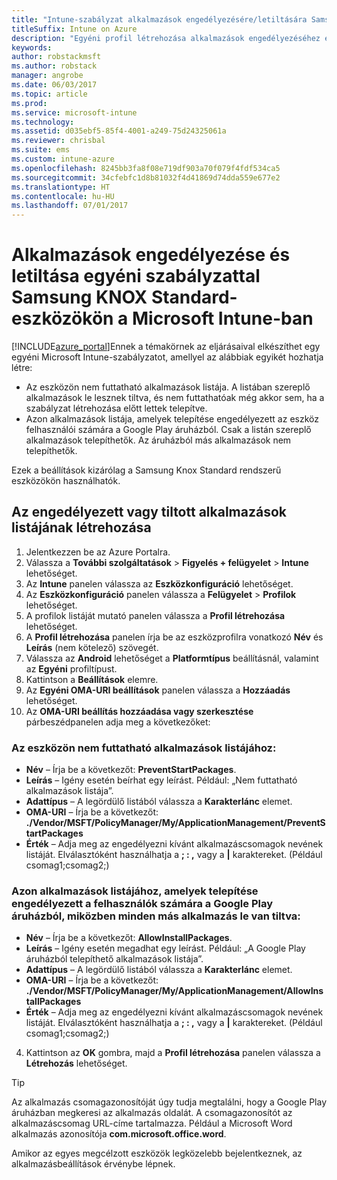 ```yaml
---
title: "Intune-szabályzat alkalmazások engedélyezésére/letiltására Samsung KNOX-eszközökön"
titleSuffix: Intune on Azure
description: "Egyéni profil létrehozása alkalmazások engedélyezéséhez és letiltásához Samsung KNOX Standard-eszközökön."
keywords: 
author: robstackmsft
ms.author: robstack
manager: angrobe
ms.date: 06/03/2017
ms.topic: article
ms.prod: 
ms.service: microsoft-intune
ms.technology: 
ms.assetid: d035ebf5-85f4-4001-a249-75d24325061a
ms.reviewer: chrisbal
ms.suite: ems
ms.custom: intune-azure
ms.openlocfilehash: 8245bb3fa8f08e719df903a70f079f4fdf534ca5
ms.sourcegitcommit: 34cfebfc1d8b81032f4d41869d74dda559e677e2
ms.translationtype: HT
ms.contentlocale: hu-HU
ms.lasthandoff: 07/01/2017
---
```

# <a name="use-custom-policies-to-allow-and-block-apps-for-samsung-knox-standard-devices-in-microsoft-intune"></a>Alkalmazások engedélyezése és letiltása egyéni szabályzattal Samsung KNOX Standard-eszközökön a Microsoft Intune-ban
[!INCLUDE[azure_portal](./includes/azure_portal.md)]Ennek a témakörnek az eljárásaival elkészíthet egy egyéni Microsoft Intune-szabályzatot, amellyel az alábbiak egyikét hozhatja létre:

- Az eszközön nem futtatható alkalmazások listája. A listában szereplő alkalmazások le lesznek tiltva, és nem futtathatóak még akkor sem, ha a szabályzat létrehozása előtt lettek telepítve.
- Azon alkalmazások listája, amelyek telepítése engedélyezett az eszköz felhasználói számára a Google Play áruházból. Csak a listán szereplő alkalmazások telepíthetők. Az áruházból más alkalmazások nem telepíthetők.

Ezek a beállítások kizárólag a Samsung Knox Standard rendszerű eszközökön használhatók.

## <a name="create-an-allowed-or-blocked-app-list"></a>Az engedélyezett vagy tiltott alkalmazások listájának létrehozása

1. Jelentkezzen be az Azure Portalra.
2. Válassza a **További szolgáltatások** > **Figyelés + felügyelet** > **Intune** lehetőséget.
3. Az **Intune** panelen válassza az **Eszközkonfiguráció** lehetőséget.
2. Az **Eszközkonfiguráció** panelen válassza a **Felügyelet** > **Profilok** lehetőséget.
2. A profilok listáját mutató panelen válassza a **Profil létrehozása** lehetőséget.
3. A **Profil létrehozása** panelen írja be az eszközprofilra vonatkozó **Név** és **Leírás** (nem kötelező) szövegét.
2. Válassza az **Android** lehetőséget a **Platformtípus** beállításnál, valamint az **Egyéni** profiltípust.
3. Kattintson a **Beállítások** elemre.
3. Az **Egyéni OMA-URI beállítások** panelen válassza a **Hozzáadás** lehetőséget.
4. Az **OMA-URI beállítás hozzáadása vagy szerkesztése** párbeszédpanelen adja meg a következőket:

### <a name="for-a-list-of-apps-that-are-blocked-from-running-on-the-device"></a>Az eszközön nem futtatható alkalmazások listájához:

- **Név** – Írja be a következőt: **PreventStartPackages**.
- **Leírás** – Igény esetén beírhat egy leírást. Például: „Nem futtatható alkalmazások listája”.
-   **Adattípus** – A legördülő listából válassza a **Karakterlánc** elemet.
-   **OMA-URI** – Írja be a következőt: **./Vendor/MSFT/PolicyManager/My/ApplicationManagement/PreventStartPackages**
-   **Érték** – Adja meg az engedélyezni kívánt alkalmazáscsomagok nevének listáját. Elválasztóként használhatja a **; : ,** vagy a **|** karaktereket. (Például csomag1;csomag2;)

### <a name="for-a-list-of-apps-that-users-are-allowed-to-install-from-the-google-play-store-while-excluding-all-other-apps"></a>Azon alkalmazások listájához, amelyek telepítése engedélyezett a felhasználók számára a Google Play áruházból, miközben minden más alkalmazás le van tiltva:
- **Név** – Írja be a következőt: **AllowInstallPackages**.
- **Leírás** – Igény esetén megadhat egy leírást. Például: „A Google Play áruházból telepíthető alkalmazások listája”.
- **Adattípus** – A legördülő listából válassza a **Karakterlánc** elemet.
- **OMA-URI** – Írja be a következőt: **./Vendor/MSFT/PolicyManager/My/ApplicationManagement/AllowInstallPackages**
- **Érték** – Adja meg az engedélyezni kívánt alkalmazáscsomagok nevének listáját. Elválasztóként használhatja a **; : ,** vagy a **|** karaktereket. (Például csomag1;csomag2;)

4. Kattintson az **OK** gombra, majd a **Profil létrehozása** panelen válassza a **Létrehozás** lehetőséget.

>[!TIP]
> Az alkalmazás csomagazonosítóját úgy tudja megtalálni, hogy a Google Play áruházban megkeresi az alkalmazás oldalát. A csomagazonosítót az alkalmazáscsomag URL-címe tartalmazza. Például a Microsoft Word alkalmazás azonosítója **com.microsoft.office.word**.

Amikor az egyes megcélzott eszközök legközelebb bejelentkeznek, az alkalmazásbeállítások érvénybe lépnek.


<!---## Assign the custom profile--->

